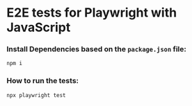 # E2E tests for Playwright with JavaScript

### Install Dependencies based on the `package.json` file: 

```
npm i
```

### How to run the tests: 

```
npx playwright test
```
